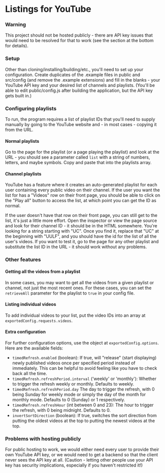 # Listings for YouTube

### Warning

This project should not be hosted publicly - there are API key issues that would need to be resolved for that to work (see the section at the bottom for details).

### Setup

Other than cloning/installing/building/etc., you'll need to set up your configuration. Create duplicates of the .example files in public and src/config (and remove the .example extensions) and fill in the blanks - your YouTube API key and your desired list of channels and playlists. (You'll be able to edit public/config.js after building the application, but the API key gets built in.)

### Configuring playlists

To run, the program requires a list of playlist IDs that you'll need to supply manually by going to the YouTube website and - in most cases - copying it from the URL.

#### Normal playlists

Go to the page for the playlist (or a page playing the playlist) and look at the URL - you should see a parameter called `list` with a string of numbers, letters, and maybe symbols. Copy and paste that into the playlists array.

#### Channel playlists

YouTube has a feature where it creates an auto-generated playlist for each user containing every public video on their channel. If the user you want the list for has a "Videos" row on their front page, you should be able to click on the "Play all" button to access the list, at which point you can get the ID as normal.

If the user doesn't have that row on their front page, you can still get to the list, it's just a little more effort. Open the inspector or view the page source and look for their channel ID - it should be in the HTML somewhere. You're looking for a string starting with "UC". Once you find it, replace that "UC" at the beginning with "UULF", and you should have the id for the list of all the user's videos. If you want to test it, go to the page for any other playlist and substitute the list ID in the URL - it should work without any problems.

### Other features

#### Getting all the videos from a playlist

In some cases, you may want to get all the videos from a given playlist or channel, not just the most recent ones. For these cases, you can set the `retrieveAll` parameter for the playlist to `true` in your config file.

#### Listing individual videos

To add individual videos to your list, put the video IDs into an array at `exportedConfig.requests.videos`.

#### Extra configuration

For further configuration options, use the object at `exportedConfig.options`. Here are the available fields:

-   `timedRefresh.enabled` (boolean): If true, will "release" (start displaying) newly published videos once per specified period instead of immediately. This can be helpful to avoid feeling like you have to check back all the time.
-   `timedRefresh.refreshPeriod.interval` ('weekly' or 'monthly'): Whether to trigger the refresh weekly or monthly. Defaults to weekly.
-   `timedRefresh.refreshPeriod.day` The day to trigger the refresh, with 0 being Sunday for weekly mode or simply the day of the month for monthly mode. Defaults to 0 (Sunday) or 1 respectively.
-   `timedRefresh.refreshHour` (int between 0 and 23): The hour to trigger the refresh, with 0 being midnight. Defaults to 0.
-   `invertSortDirection` (boolean): If true, switches the sort direction from putting the oldest videos at the top to putting the newest videos at the top.

### Problems with hosting publicly

For public hosting to work, we would either need every user to provide their own YouTube API key, or we would need to get a backend so that the client never sees the API key at all. (Caution - letting other people use your API key has security implications, especially if you haven't restricted it!)
